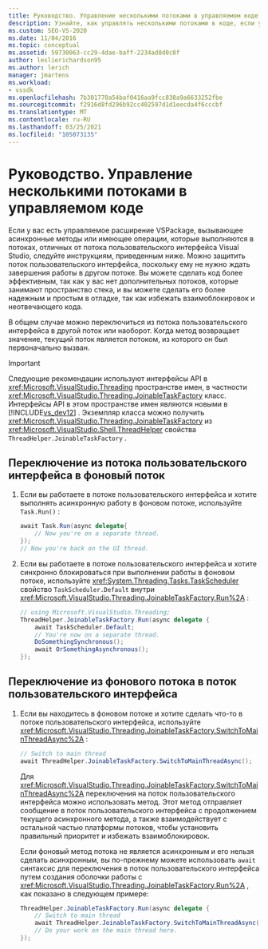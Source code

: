 ```yaml
---
title: Руководство. Управление несколькими потоками в управляемом коде | Документация Майкрософт
description: Узнайте, как управлять несколькими потоками в коде, если управляемое расширение VSPackage вызывает асинхронные методы или имеет операции в потоке пользовательского интерфейса Visual Studio.
ms.custom: SEO-VS-2020
ms.date: 11/04/2016
ms.topic: conceptual
ms.assetid: 59730063-cc29-4dae-baff-2234ad8d0c8f
author: leslierichardson95
ms.author: lerich
manager: jmartens
ms.workload:
- vssdk
ms.openlocfilehash: 7b301770a54baf0416aa9fcc838a9a6633252fbe
ms.sourcegitcommit: f2916d8fd296b92cc402597d1d1eecda4f6cccbf
ms.translationtype: MT
ms.contentlocale: ru-RU
ms.lasthandoff: 03/25/2021
ms.locfileid: "105073135"
---
```

# <a name="how-to-manage-multiple-threads-in-managed-code"></a>Руководство. Управление несколькими потоками в управляемом коде
Если у вас есть управляемое расширение VSPackage, вызывающее асинхронные методы или имеющее операции, которые выполняются в потоках, отличных от потока пользовательского интерфейса Visual Studio, следуйте инструкциям, приведенным ниже. Можно защитить поток пользовательского интерфейса, поскольку ему не нужно ждать завершения работы в другом потоке. Вы можете сделать код более эффективным, так как у вас нет дополнительных потоков, которые занимают пространство стека, и вы можете сделать его более надежным и простым в отладке, так как избежать взаимоблокировок и неотвечающего кода.

 В общем случае можно переключиться из потока пользовательского интерфейса в другой поток или наоборот. Когда метод возвращает значение, текущий поток является потоком, из которого он был первоначально вызван.

> [!IMPORTANT]
> Следующие рекомендации используют интерфейсы API в <xref:Microsoft.VisualStudio.Threading> пространстве имен, в частности <xref:Microsoft.VisualStudio.Threading.JoinableTaskFactory> класс. Интерфейсы API в этом пространстве имен являются новыми в [!INCLUDE[vs_dev12](../extensibility/includes/vs_dev12_md.md)] . Экземпляр класса можно получить <xref:Microsoft.VisualStudio.Threading.JoinableTaskFactory> из <xref:Microsoft.VisualStudio.Shell.ThreadHelper> свойства `ThreadHelper.JoinableTaskFactory` .

## <a name="switch-from-the-ui-thread-to-a-background-thread"></a>Переключение из потока пользовательского интерфейса в фоновый поток

1. Если вы работаете в потоке пользовательского интерфейса и хотите выполнять асинхронную работу в фоновом потоке, используйте `Task.Run()` :

    ```csharp
    await Task.Run(async delegate{
        // Now you're on a separate thread.
    });
    // Now you're back on the UI thread.

    ```

2. Если вы работаете в потоке пользовательского интерфейса и хотите синхронно блокироваться при выполнении работы в фоновом потоке, используйте <xref:System.Threading.Tasks.TaskScheduler> свойство `TaskScheduler.Default` внутри <xref:Microsoft.VisualStudio.Threading.JoinableTaskFactory.Run%2A> :

    ```csharp
    // using Microsoft.VisualStudio.Threading;
    ThreadHelper.JoinableTaskFactory.Run(async delegate {
        await TaskScheduler.Default;
        // You're now on a separate thread.
        DoSomethingSynchronous();
        await OrSomethingAsynchronous();
    });
    ```

## <a name="switch-from-a-background-thread-to-the-ui-thread"></a>Переключение из фонового потока в поток пользовательского интерфейса

1. Если вы находитесь в фоновом потоке и хотите сделать что-то в потоке пользовательского интерфейса, используйте <xref:Microsoft.VisualStudio.Threading.JoinableTaskFactory.SwitchToMainThreadAsync%2A> :

    ```csharp
    // Switch to main thread
    await ThreadHelper.JoinableTaskFactory.SwitchToMainThreadAsync();
    ```

     Для <xref:Microsoft.VisualStudio.Threading.JoinableTaskFactory.SwitchToMainThreadAsync%2A> переключения на поток пользовательского интерфейса можно использовать метод. Этот метод отправляет сообщение в поток пользовательского интерфейса с продолжением текущего асинхронного метода, а также взаимодействует с остальной частью платформы потоков, чтобы установить правильный приоритет и избежать взаимоблокировок.

     Если фоновый метод потока не является асинхронным и его нельзя сделать асинхронным, вы по-прежнему можете использовать `await` синтаксис для переключения в поток пользовательского интерфейса путем создания оболочки работы с <xref:Microsoft.VisualStudio.Threading.JoinableTaskFactory.Run%2A> , как показано в следующем примере:

    ```csharp
    ThreadHelper.JoinableTaskFactory.Run(async delegate {
        // Switch to main thread
        await ThreadHelper.JoinableTaskFactory.SwitchToMainThreadAsync();
        // Do your work on the main thread here.
    });
    ```
